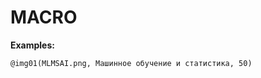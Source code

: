 <!--

@img:     <img src="lec@0/imgs/@1" alt="@2" class="imgCentered" style="width: @3%;" />
@img01:   @img(01,@0,@1,@2)
@img02:   @img(02,@0,@1,@2)
@img03:   @img(03,@0,@1,@2)
@img04:   @img(04,@0,@1,@2)
@img05:   @img(05,@0,@1,@2)
@img06:   @img(06,@0,@1,@2)
@img07:   @img(07,@0,@1,@2)

@img_sem:     <img src="sem@0/imgs/@1" alt="@2" class="imgCentered" style="width: @3%;" />
@img_sem01:   @img_sem(01,@0,@1,@2)
@img_sem02:   @img_sem(02,@0,@1,@2)
@img_sem03:   @img_sem(03,@0,@1,@2)

@quizQuestion: <hr class="lia-divider"><p><b><span style="padding-right: 10px;">➪</span> @0</b></p>

@NB:      <p style="border: 1px solid; border-radius: 10px; padding-left: 10px; padding-right: 10px; padding-bottom: 10px;"><span style="font-size: 25px; color: red;">⚠</span> @0</p>

@Block:   <p style="border: 1px solid; border-radius: 10px; padding: 0px; margin-top: 20px; margin-bottom: 20px;"><table width="100%"><tr style="display: block; border-bottom: 1px solid; border-top-left-radius: 10px; border-top-right-radius: 10px;"><td style="display: block; background-color: aliceblue; border-top-left-radius: 10px; border-top-right-radius: 10px;"><p style="padding-top: 5px; text-indent: 45px;"><b>@0</b></p></td></tr><tr><td style="padding: 10px;"><p style="text-indent: 35px;">@1</p></td></tr></table></p>

-->

# MACRO

**Examples:**

```
@img01(MLMSAI.png, Машинное обучение и статистика, 50)
```


